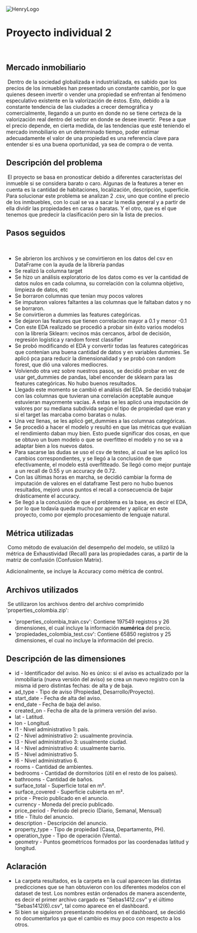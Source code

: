 ![HenryLogo](https://d31uz8lwfmyn8g.cloudfront.net/Assets/logo-henry-white-lg.png)
​
# Proyecto individual 2
​
​
## Mercado inmobiliario
​
Dentro de la sociedad globalizada e industrializada, es sabido que los precios de los inmuebles han presentado un constante cambio, por lo que quienes deseen invertir o vender una propiedad se enfrentan al fenómeno especulativo existente en la valorización de éstos. Esto, debido a la constante tendencia de las ciudades a crecer demográfica y comercialmente, llegando a un punto en donde no se tiene certeza de la valorización real dentro del sector en donde se desee invertir. 
​
Pese a que el precio depende, en cierta medida, de las tendencias que esté teniendo el mercado inmobiliario en un determinado tiempo, poder estimar adecuadamente el valor de una propiedad es una referencia clave para entender si es una buena oportunidad, ya sea de compra o de venta.
​
## Descripción del problema
​
El proyecto se basa en pronosticar debido a diferentes característas del inmueble si se considera barato o caro. Algunas de la features a tener en cuenta es la cantidad de habitaciones, localización, descripción, superficie. Para solucionar este problema se analizan 2 .csv, uno que contine el precio de los inmbuebles, con lo cual se va a sacar la media general y a partir de ella dividir las propiedades en caras o baratas. Y el otro, que es el que tenemos que predecir la clasificación pero sin la lista de precios.
​
## Pasos seguidos
​
- Se abrieron los archivos y se convirtieron en los datos del csv en DataFrame con la ayuda de la librería pandas
- Se realizó la columna target
- Se hizo un análisis exploratorio de los datos como es ver la cantidad de datos nulos en cada columna, su correlación con la columna objetivo, limpieza de datos, etc
- Se borraron columnas que tenían muy pocos valores
- Se imputaron valores faltantes a las columnas que le faltaban datos y no se borraron.
- Se convirtieron a dummies las features categóricas.
- Se dejaron las features que tienen correlación mayor a 0.1 y menor -0.1
- Con este EDA realizado se procedió a probar sin éxito varios modelos con la librería Sklearn: vecinos más cercanos, árbol de decisión, regresión logística y random forest classifier
- Se probó modificando el EDA y convertir todas las features categóricas que contenían una buena cantidad de datos y en variables dummies. Se aplicó pca para reducir la dimensionalidad y se probó con random forest, que dió una valores mediocres.
- Volviendo otra vez sobre nuestros pasos, se decidió probar en vez de usar get_dummies de pandas, label enconder de sklearn para las features categóricas. No hubo buenos resultados. 
- Llegado este momento se cambió el análisis del EDA. Se decidió trabajar con las columnas que tuvieran una correlación aceptable aunque estuvieran mayormente vacías. A estas se les aplicó una imputación de valores por su mediana subdivida según el tipo de propiedad que eran y si el target las marcaba como baratas o nulas.
- Una vez llenas, se les aplicó get_dummies a las columnas categóricas.
- Se procedió a hacer el modelo y resultó en que las métricas que evalúan el rendimiento daban muy bien. Esto puede significar dos cosas, en que se obtuvo un buen modelo o que se overfitteo el modelo y no se va a adaptar bien a los nuevos datos.
- Para sacarse las dudas se uso el csv de testeo, al cual se les aplicó los cambios correspondientes, y se llegó a la conclusión de que efectivamente, el modelo está overfitteado. Se llegó como mejor puntaje a un recall de    0.55 y un accuracy de 0.72.
- Con las últimas horas en marcha, se decidió cambiar la forma de imputación de valores en el dataframe Test pero no hubo buenos resultados, mejoró unos puntos el recall a consecuencia de bajar drásticamente el accuracy.
- Se llegó a la conclusión de que el problema es la base, es decir el EDA, por lo que todavía queda mucho por aprender y aplicar en este proyecto, como por ejemplo procesamiento de lenguaje natural. 
​
## Métrica utilizadas
​
Como método de evaluación del desempeño del modelo, se utilizó la métrica de Exhaustividad (Recall) para las propiedades caras, a partir de la matriz de confusión (Confusion Matrix). 

Adicionalmente, se incluye la Accuracy como métrica de control.
​
## Archivos utilizados
​
Se utilizaron los archivos dentro del archivo comprimido 'properties_colombia.zip':
 - 'properties_colombia_train.csv': Contiene 197549 registros y 26 dimensiones, el cual incluye la información **numérica** del precio.
 - 'propiedades_colombia_test.csv': Contiene 65850 registros y 25 dimensiones, el cual no incluye la información del precio. 
​
## Descripción de las dimensiones
- id - Identificador del aviso. No es único: si el aviso es actualizado por la inmobiliaria (nueva versión del aviso) se crea un nuevo registro con la misma id pero distintas fechas: de alta y de baja.
- ad_type - Tipo de aviso (Propiedad, Desarrollo/Proyecto).
- start_date - Fecha de alta del aviso.
- end_date - Fecha de baja del aviso.
- created_on - Fecha de alta de la primera versión del aviso.
- lat - Latitud.
- lon - Longitud.
- l1 - Nivel administrativo 1: país.
- l2 - Nivel administrativo 2: usualmente provincia.
- l3 - Nivel administrativo 3: usualmente ciudad.
- l4 - Nivel administrativo 4: usualmente barrio.
- l5 - Nivel administrativo 5.
- l6 - Nivel administrativo 6.
- rooms - Cantidad de ambientes.
- bedrooms - Cantidad de dormitorios (útil en el resto de los países).
- bathrooms - Cantidad de baños.
- surface_total - Superficie total en m².
- surface_covered - Superficie cubierta en m².
- price - Precio publicado en el anuncio.
- currency - Moneda del precio publicado.
- price_period - Periodo del precio (Diario, Semanal, Mensual)
- title - Título del anuncio.
- description - Descripción del anuncio.
- property_type - Tipo de propiedad (Casa, Departamento, PH).
- operation_type - Tipo de operación (Venta).
- geometry - Puntos geométricos formados por las coordenadas latitud y longitud. 
​
## Aclaración

- La carpeta resultados, es la carpeta en la cual aparecen las distintas predicciones que se han obtuvieron con los diferentes modelos con el dataset de test. Los nombres están ordenados de manera ascendente, es decir el primer archivo cargado es "Sebas1412.csv" y el último "Sebas1412(6).csv", tal como aparece en el dashboard.
- Si bien se siguieron presentando modelos en el dashboard, se decidió no documentarlos ya que el cambio es muy poco con respecto a los otros.

